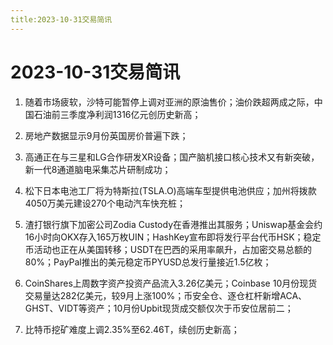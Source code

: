 ```yaml
---
title:2023-10-31交易简讯
---
```

# 2023-10-31交易简讯

1. 随着市场疲软，沙特可能暂停上调对亚洲的原油售价；油价跌超两成之际，中国石油前三季度净利润1316亿元创历史新高；

2. 房地产数据显示9月份英国房价普遍下跌；

3. 高通正在与三星和LG合作研发XR设备；国产脑机接口核心技术又有新突破，新一代8通道脑电采集芯片研制成功；

4. 松下日本电池工厂将为特斯拉(TSLA.O)高端车型提供电池供应；加州将拨款4050万美元建设270个电动汽车快充桩；

5. 渣打银行旗下加密公司Zodia Custody在香港推出其服务；Uniswap基金会约16小时向OKX存入165万枚UIN；HashKey宣布即将发行平台代币HSK；稳定币活动也正在从美国转移；USDT在巴西的采用率飙升，占加密交易总额的80%；PayPal推出的美元稳定币PYUSD总发行量接近1.5亿枚；

6. CoinShares上周数字资产投资产品流入3.26亿美元；Coinbase 10月份现货交易量达282亿美元，较9月上涨100%；币安全仓、逐仓杠杆新增ACA、GHST、VIDT等资产；10月份Upbit现货成交额仅次于币安位居前二；

7. 比特币挖矿难度上调2.35%至62.46T，续创历史新高；